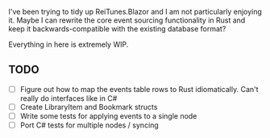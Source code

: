 I've been trying to tidy up ReiTunes.Blazor and I am not particularly enjoying it. Maybe I can rewrite the core event sourcing functionality in Rust and keep it backwards-compatible with the existing database format?

Everything in here is extremely WIP.

## TODO

- [ ] Figure out how to map the events table rows to Rust idiomatically. Can't really do interfaces like in C#
- [ ] Create LibraryItem and Bookmark structs
- [ ] Write some tests for applying events to a single node
- [ ] Port C# tests for multiple nodes / syncing
